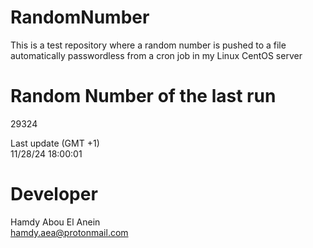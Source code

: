 # RandomNumber    
This is a test repository where a random number is pushed to a file automatically passwordless from a cron job in my Linux CentOS server    
# Random Number of the last run   
29324
      
Last update (GMT +1)    
11/28/24 18:00:01
# Developer    
Hamdy Abou El Anein   
hamdy.aea@protonmail.com
